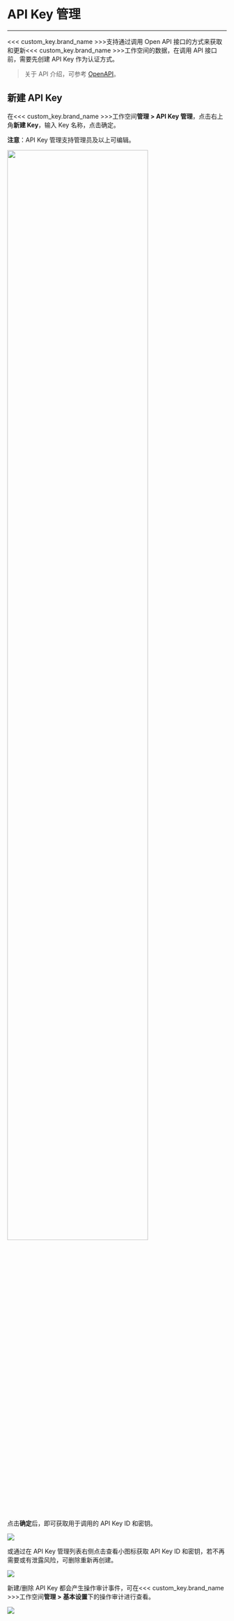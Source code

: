 # API Key 管理
---

<<< custom_key.brand_name >>>支持通过调用 Open API 接口的方式来获取和更新<<< custom_key.brand_name >>>工作空间的数据，在调用 API 接口前，需要先创建 API Key 作为认证方式。

> 关于 API 介绍，可参考 [OpenAPI](../../management/api-key/open-api.md)。


## 新建 API Key

在<<< custom_key.brand_name >>>工作空间**管理 > API Key 管理**，点击右上角**新建 Key**，输入 Key 名称，点击确定。

**注意**：API Key 管理支持管理员及以上可编辑。

<img src="../img/3_apikey_1.png" width="80%" >

点击**确定**后，即可获取用于调用的 API Key ID 和密钥。

![](../img/3_apikey_2.png)

或通过在 API Key 管理列表右侧点击查看小图标获取 API Key ID 和密钥，若不再需要或有泄露风险，可删除重新再创建。

![](../img/3.apikey_3.png)

新建/删除 API Key 都会产生操作审计事件，可在<<< custom_key.brand_name >>>工作空间**管理 > 基本设置**下的操作审计进行查看。

![](../img/3.apikey_4.png)



